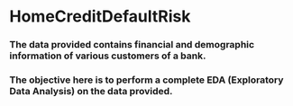 # HomeCreditDefaultRisk
 
### The data provided contains financial and demographic information of various customers of a bank. 

### The objective here is to perform a complete EDA (Exploratory Data Analysis) on the data provided.